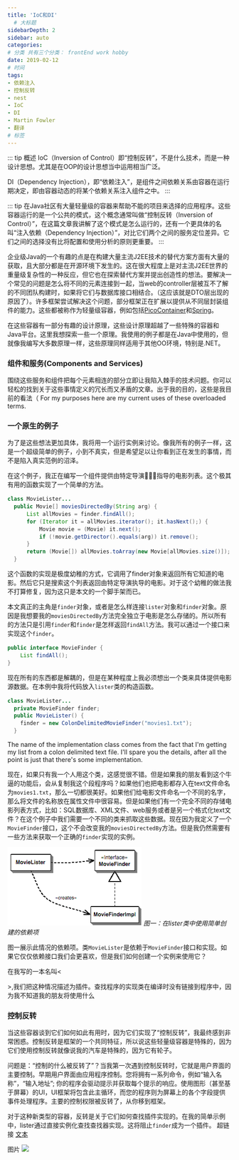 ```yaml
---
title: 'IoC和DI'
  # 大标题
sidebarDepth: 2
sidebar: auto
categories:
# 分类 共有三个分类： frontEnd work hobby
date: 2019-02-12
# 时间
tags:
- 依赖注入
- 控制反转
- nest
- IoC
- DI
- Martin Fowler
- 翻译
# 标签
---
```


::: tip 概述
IoC（Inversion of Control）即“控制反转”，不是什么技术，而是一种设计思想。尤其是在OOP的设计思想当中运用相当广泛。

DI（Dependency Injection），即“依赖注入”，是组件之间依赖关系由容器在运行期决定，即由容器动态的将某个依赖关系注入组件之中。
:::

::: tip
在Java社区有大量轻量级的容器来帮助不能的项目来选择的应用程序。这些容器运行的是一个公共的模式，这个概念通常叫做“控制反转（Inversion of Control）”，在这篇文章我讲解了这个模式是怎么运行的，还有一个更具体的名叫“注入依赖（Dependency Injection）”，对比它们两个之间的服务定位差异。它们之间的选择没有比将配置和使用分析的原则更重要。
:::

企业级Java的一个有趣的点是在构建大量主流J2EE技术的替代方案方面有大量的获取，且大部分都是在开源环境下发生的。这在很大程度上是对主流J2EE世界的重量级复杂性的一种反应，但它也在探索替代方案并提出创造性的想法。要解决一个常见的问题是怎么将不同的元素连接到一起，当web的controller层被互不了解的不同团队构建时，如果将它们与数据库接口相结合。（这应该就是DTO层出现的原因了）。许多框架尝试解决这个问题，部分框架正在扩展以提供从不同层封装组件的能力。这些都被称作为轻量级容器，例如包括[PicoContainer](http://picocontainer.com/)和[Spring](https://spring.io/)。

在这些容器有一部分有趣的设计原理，这些设计原理超越了一些特殊的容器和Java平台。这里我想探索一些一个原理。我使用的例子都是在Java中使用的，但就像我编写大多数原理一样，这些原理同样适用于其他OO环境，特别是.NET。
### 组件和服务(Components and Services)
围绕这些服务和组件把每个元素相连的部分立即让我陷入棘手的技术问题。你可以轻松的找到关于这些事情定义的冗长而又矛盾的文章。出于我的目的，这些是我目前的看法（ For my purposes here are my current uses of these overloaded terms.

### 一个原生的例子
为了是这些想法更加具体，我将用一个运行实例来讨论。像我所有的例子一样，这是一个超级简单的例子，小到不真实，但是希望足以让你看到正在发生的事情，而不是陷入真实范例的沼泽。

在这个例子，我正在编写一个组件提供由特定导演指导的电影列表。这个极其有用的函数实现了一个简单的方法。

``` java
class MovieLister...
  public Movie[] moviesDirectedBy(String arg) {
      List allMovies = finder.findAll();
      for (Iterator it = allMovies.iterator(); it.hasNext();) {
          Movie movie = (Movie) it.next();
          if (!movie.getDirector().equals(arg)) it.remove();
      }
      return (Movie[]) allMovies.toArray(new Movie[allMovies.size()]);
  }
```

这个函数的实现是极度幼稚的方式，它调用了finder对象来返回所有它知道的电影。然后它只是搜索这个列表返回由特定导演执导的电影。对于这个幼稚的做法我不打算修复，因为这只是本文的一个脚手架而已。

本文真正的主角是`finder`对象，或者是怎么样连接`lister`对象和`finder`对象。原因是我想要我的`moviesDirectedBy`方法完全独立于电影是怎么存储的。所以所有的方法只是引用`finder`和`finder`是怎样返回`findAll`方法。我可以通过一个接口来实现这个`finder`。

```java
public interface MovieFinder {
    List findAll();
}
```

现在所有的东西都是解耦的，但是在某种程度上我必须想出一个类来具体提供电影源数据。在本例中我将代码放入`lister`类的构造函数。

```java
class MovieLister...
  private MovieFinder finder;
  public MovieLister() {
    finder = new ColonDelimitedMovieFinder("movies1.txt");
  }
```

The name of the implementation class comes from the fact that I'm getting my list from a colon delimited text file. I'll spare you the details, after all the point is just that there's some implementation.

现在，如果只有我一个人用这个类，这感觉很不错。但是如果我的朋友看到这个牛逼的功能后，会从复制我这个段程序吗？如果他们也把电影都存入在text文件命名为`movies1.txt`，那么一切都很美好。如果他们给电影文件命名一个不同的名字，那么将文件的名称放在属性文件中很容易。但是如果他们有一个完全不同的存储电影列表方式，比如：SQL数据库、XML文件、web服务或者是另一个格式化text文件？在这个例子中我们需要一个不同的类来抓取这些数据。现在因为我定义了一个`MovieFinder`接口，这个不会改变我的`moviesDirectedBy`方法。但是我仍然需要有一些方法来获取一个正确的`finder`实现的实例。

![](../../.vuepress/public/ioc-01.gif)
*图一：在lister类中使用简单创建的依赖项*

图一展示此情况的依赖项。类`MovieLister`是依赖于`MovieFinder`接口和实现。如果它仅仅依赖接口我们会更喜欢，但是我们如何创建一个实例来使用它？

在我写的一本名叫<<P of EAA>>,我们把这种情况描述为插件。查找程序的实现类在编译时没有链接到程序中，因为我不知道我的朋友将使用什么

### 控制反转
当这些容器谈到它们如何如此有用时，因为它们实现了“控制反转”，我最终感到非常困惑。控制反转是框架的一个共同特征，所以说这些轻量级容器是特殊的，因为它们使用控制反转就像说我的汽车是特殊的，因为它有轮子。

问题是：“控制的什么被反转了”？当我第一次遇到控制反转时，它就是用户界面的主要控制。早期用户界面由应用程序控制。您将拥有一系列命令，例如“输入名称”，“输入地址”; 你的程序会驱动提示并获取每个提示的响应。使用图形（甚至基于屏幕）的UI，UI框架将包含此主循环，而您的程序则为屏幕上的各个字段提供事件处理程序。主要的控制权限被反转了，从你移到框架。

对于这种新类型的容器，反转是关于它们如何查找插件实现的。在我的简单示例中，lister通过直接实例化查找查找器实现。这将阻止`finder`成为一个插件。
超链接 [文本](URL)
<!-- ../../.vuepress/public/line-height.png) -->
图片 ![](url)

